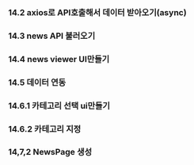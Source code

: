 ### 14.2 axios로 API호출해서 데이터 받아오기(async)

### 14.3 news API 불러오기

### 14.4 news viewer UI만들기

### 14.5 데이터 연동

### 14.6.1 카테고리 선택 ui만들기

### 14.6.2 카테고리 지정

### 14,7,2 NewsPage 생성
